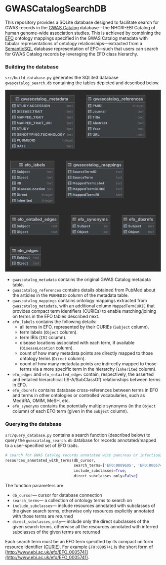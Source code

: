 # GWASCatalogSearchDB

This repository provides a SQLite database designed to facilitate search for GWAS records in the [GWAS Catalog](https://www.ebi.ac.uk/gwas/) database—the NHGRI-EBI Catalog of human genome-wide association studies. This is achieved by combining the [EFO](https://www.ebi.ac.uk/efo/) ontology mappings specified in the GWAS Catalog metadata with tabular representations of ontology relationships—extracted from a [SemanticSQL](https://github.com/INCATools/semantic-sql) database representation of EFO—such that users can search for GWAS Catalog records by leveraging the EFO class hierarchy. 

### Building the database
`src/build_database.py` generates the SQLite3 database `gwascatalog_search.db` containing the tables depicted and described below.

![](resources/gwascatalog_search_tables.png)

- `gwascatalog_metadata` contains the original GWAS Catalog metadata table.
- `gwascatalog_references` contains details obtained from PubMed about the articles in the `PUBMEDID` column of the metadata table. 
- `gwascatalog_mappings` contains ontology mappings extracted from `gwascatalog_metadata`, with an additional column `MappedTermCURIE` that provides compact term identifiers (CURIEs) to enable matching/joining on terms in the EFO tables described next.
- `efo_labels` contains the following details:
  - all terms in EFO, represented by their CURIEs (`Subject` column). 
  - term labels (`Object` column). 
  - term IRIs (`IRI` column).
  - disease locations associated with each term, if available (`DiseaseLocation` column). 
  - count of how many metadata points are directly mapped to those ontology terms (`Direct` column). 
  - count of how many metadata points are indirectly mapped to those terms via a more specific term in the hierarchy (`Inherited` column).
- `efo_edges` and `efo_entailed_edges` contain, respectively, the asserted and entailed hierarchical (IS-A/SubClassOf) relationships between terms in EFO.
- `efo_dbxrefs` contains database cross-references between terms in EFO and terms in other ontologies or controlled vocabularies, such as MeddRA, OMIM, MeSH, etc.
- `efo_synonyms` contains the potentially multiple synonyms (in the `Object` column) of each EFO term (given in the `Subject` column).

### Querying the database
`src/query_database.py` contains a search function (described below) to query the `gwascatalog_search.db` database for records annotated/mapped to a user-specified set of EFO traits.

```python
# search for GWAS Catalog records annotated with pancreas or infectious disease
resources_annotated_with_terms(db_cursor, 
                               search_terms=['EFO:0009605', 'EFO:0005741'],
                               include_subclasses=True, 
                               direct_subclasses_only=False]
```
The function parameters are:
- `db_cursor`— cursor for database connection
- `search_terms`— a collection of ontology terms to search on
- `include_subclasses`— include resources annotated with subclasses of the given search terms,
        otherwise only resources explicitly annotated with those terms are returned
- `direct_subclasses_only`— include only the direct subclasses of the given search terms,
        otherwise all the resources annotated with inferred subclasses of the given terms are returned

Each search term must be an EFO term specified by its compact uniform resource identifier ([CURIE](https://www.w3.org/TR/curie/)). For example `EFO:0005741` is the short form of [http://www.ebi.ac.uk/efo/EFO_0005741](http://www.ebi.ac.uk/efo/EFO_0005741).